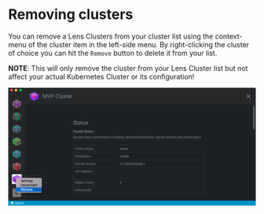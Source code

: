 # Removing clusters

You can remove a Lens Clusters from your cluster list using the context-menu of the cluster item in the left-side menu. By right-clicking the cluster of choice you can hit the `Remove` button to delete it from your list. 

**NOTE**: This will only remove the cluster from your Lens Cluster list but not affect your actual Kubernetes Cluster or its configuration!

![Remove Cluster](images/remove-cluster.png)